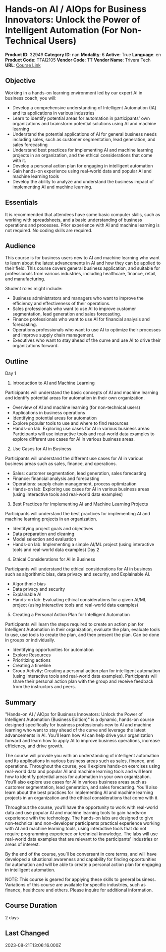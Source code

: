# Hands-on AI / AIOps for Business Innovators: Unlock the Power of Intelligent Automation (For Non-Technical Users)

**Product ID**: 32949
**Category ID**: nan
**Modality**: 6
**Active**: True
**Language**: en
**Product Code**: TTAI2105
**Vendor Code**: TT
**Vendor Name**: Trivera Tech
**URL**: [Course Link](https://www.fastlaneus.com/course/triveratech-ttai2105)

## Objective
Working in a hands-on learning environment led by our expert AI in business coach, you will:



- Develop a comprehensive understanding of Intelligent Automation (IA) and its applications in various industries
- Learn to identify potential areas for automation in participants' own organizations and brainstorm potential solutions using AI and machine learning
- Understand the potential applications of AI for general business needs including sales, such as customer segmentation, lead generation, and sales forecasting
- Understand best practices for implementing AI and machine learning projects in an organization, and the ethical considerations that come with it.
- Develop a personal action plan for engaging in intelligent automation
- Gain hands-on experience using real-world data and popular AI and machine learning tools
- Develop the ability to analyze and understand the business impact of implementing AI and machine learning.

## Essentials
It is recommended that attendees have some basic computer skills, such as working with spreadsheets, and a basic understanding of business operations and processes. Prior experience with AI and machine learning is not required. No coding skills are required.

## Audience
This course is for business users new to AI and machine learning who want to learn about the latest advancements in AI and how they can be applied to their field. This course covers general business application, and suitable for professionals from various industries, including healthcare, finance, retail, and manufacturing.

Student roles might include:



- Business administrators and managers who want to improve the efficiency and effectiveness of their operations.
- Sales professionals who want to use AI to improve customer segmentation, lead generation and sales forecasting.
- Finance professionals who want to use AI for financial analysis and forecasting.
- Operations professionals who want to use AI to optimize their processes and improve supply chain management.
- Executives who want to stay ahead of the curve and use AI to drive their organizations forward.

## Outline
Day 1


1.	Introduction to AI and Machine Learning

Participants will understand the basic concepts of AI and machine learning and identify potential areas for automation in their own organization.



- Overview of AI and machine learning (for non-technical users)
- Applications in business operations
- Identifying potential areas for automation
- Explore popular tools to use and where to find resources
- Hands-on lab: Exploring use cases for AI in various business areas: Participants will use interactive tools and real-world data examples to explore different use cases for AI in various business areas.
2.	Use Cases for AI in Business

Participants will understand the different use cases for AI in various business areas such as sales, finance, and operations.



- Sales: customer segmentation, lead generation, sales forecasting
- Finance: financial analysis and forecasting
- Operations: supply chain management, process optimization
- Hands-on lab: Exploring use cases for AI in various business areas (using interactive tools and real-world data examples)
3.	Best Practices for Implementing AI and Machine Learning Projects

Participants will understand the best practices for implementing AI and machine learning projects in an organization.



- Identifying project goals and objectives
- Data preparation and cleaning
- Model selection and evaluation
- Hands-on lab: Implementing a simple AI/ML project (using interactive tools and real-world data examples)
Day 2


4.	Ethical Considerations for AI in Business

Participants will understand the ethical considerations for AI in business such as algorithmic bias, data privacy and security, and Explainable AI.



- Algorithmic bias
- Data privacy and security
- Explainable AI
- Hands-on lab: Evaluating ethical considerations for a given AI/ML project (using interactive tools and real-world data examples)
5.	Creating a Personal Action Plan for Intelligent Automation

Participants will learn the steps required to create an action plan for Intelligent Automation in their organization, evaluate the plan, evaluate tools to use, use tools to create the plan, and then present the plan. Can be done in groups or individually.



- Identifying opportunities for automation
- Explore Resources
- Prioritizing actions
- Creating a timeline
- Group Activity: Creating a personal action plan for intelligent automation (using interactive tools and real-world data examples). Participants will share their personal action plan with the group and receive feedback from the instructors and peers.

## Summary
"Hands-on AI / AIOps for Business Innovators: Unlock the Power of Intelligent Automation (Business Edition)" is a dynamic, hands-on course designed specifically for business professionals new to AI and machine learning who want to stay ahead of the curve and leverage the latest advancements in AI. You’ll learn how AI can help drive your organization forward and learn how to apply AI to improve business operations, increase efficiency, and drive growth.

The course will provide you with an understanding of intelligent automation and its applications in various business areas such as sales, finance, and operations. Throughout the course, you'll explore hands-on exercises using real-world data and popular AI and machine learning tools and will learn how to identify potential areas for automation in your own organization. You’ll also explore use cases for AI in various business areas such as customer segmentation, lead generation, and sales forecasting. You'll also learn about the best practices for implementing AI and machine learning projects in an organization and the ethical considerations that come with it. 

Throughout the course, you’ll have the opportunity to work with real-world data and use popular AI and machine learning tools to gain hands-on experience with the technology. The hands-on labs are designed to give non-technical and non-developer participants practical experience working with AI and machine learning tools, using interactive tools that do not require programming experience or technical knowledge. The labs will use real-world data examples that are relevant to the participants' industries or areas of interest.

By the end of the course, you’ll be conversant in core terms, and will have developed a situational awareness and capability for finding opportunities for automation and will be able to create a personal action plan for engaging in intelligent automation.

NOTE: This course is geared for applying these skills to general business. Variations of this course are available for specific industries, such as finance, healthcare and others. Please inquire for additional information.

## Course Duration
2 days

## Last Changed
2023-08-21T13:06:16.000Z
